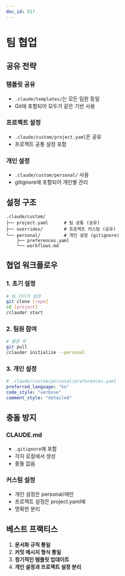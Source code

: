 ```yaml
---
doc_id: 817
---
```


# 팀 협업

## 공유 전략

### 템플릿 공유
- `.claude/templates/`는 모든 팀원 동일
- Git에 포함되어 모두가 같은 기반 사용

### 프로젝트 설정
- `.claude/custom/project.yaml`은 공유
- 프로젝트 공통 설정 포함

### 개인 설정
- `.claude/custom/personal/` 사용
- gitignore에 포함되어 개인별 관리

## 설정 구조

```
.claude/custom/
├── project.yaml      # 팀 공통 (공유)
├── overrides/        # 프로젝트 커스텀 (공유)
└── personal/         # 개인 설정 (gitignore)
    ├── preferences.yaml
    └── workflows.md
```

## 협업 워크플로우

### 1. 초기 설정
```bash
# 팀 리더가 설정
git clone [repo]
cd [project]
/clauder start
```

### 2. 팀원 참여
```bash
# 클론 후
git pull
/clauder initialize --personal
```

### 3. 개인 설정
```yaml
# .claude/custom/personal/preferences.yaml
preferred_language: "ko"
code_style: "verbose"
comment_style: "detailed"
```

## 충돌 방지

### CLAUDE.md
- `.gitignore`에 포함
- 각자 로컬에서 생성
- 충돌 없음

### 커스텀 설정
- 개인 설정은 personal/에만
- 프로젝트 설정은 project.yaml에
- 명확한 분리

## 베스트 프랙티스

1. **문서화 규칙 통일**
2. **커밋 메시지 형식 통일**
3. **정기적인 템플릿 업데이트**
4. **개인 설정과 프로젝트 설정 분리**